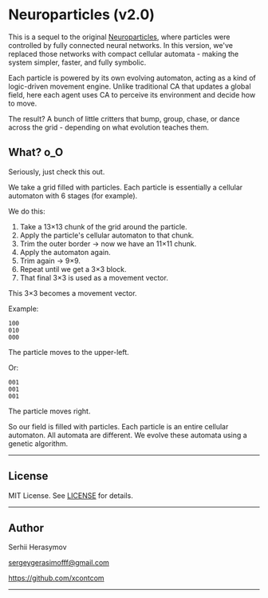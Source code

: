 # Neuroparticles (v2.0)



This is a sequel to the original [Neuroparticles](https://github.com/xcontcom/neuroparticles), where particles were controlled by fully connected neural networks.
In this version, we've replaced those networks with compact cellular automata - making the system simpler, faster, and fully symbolic.

Each particle is powered by its own evolving automaton, acting as a kind of logic-driven movement engine.
Unlike traditional CA that updates a global field, here each agent uses CA to perceive its environment and decide how to move.

The result? A bunch of little critters that bump, group, chase, or dance across the grid - depending on what evolution teaches them.

## What? o_O
Seriously, just check this out.

We take a grid filled with particles.
Each particle is essentially a cellular automaton with 6 stages (for example).

We do this:

1. Take a 13×13 chunk of the grid around the particle.
2. Apply the particle's cellular automaton to that chunk.
3. Trim the outer border → now we have an 11×11 chunk.
4. Apply the automaton again.
5. Trim again → 9×9.
6. Repeat until we get a 3×3 block.
7. That final 3×3 is used as a movement vector.

This 3×3 becomes a movement vector.

Example:

```
100
010
000
```

The particle moves to the upper-left.

Or:

```
001
001
001
```

The particle moves right.

So our field is filled with particles.
Each particle is an entire cellular automaton.
All automata are different.
We evolve these automata using a genetic algorithm.

---

## License

MIT License. See [LICENSE](LICENSE) for details.

---

## Author

Serhii Herasymov  

sergeygerasimofff@gmail.com  

https://github.com/xcontcom

---
